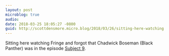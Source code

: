 ```yaml
---
layout: post
microblog: true
audio: 
date: 2018-03-25 18:05:27 -0800
guid: http://scottdensmore.micro.blog/2018/03/26/sitting-here-watching.html
---
```

Sitting here watching Fringe and forgot that Chadwick Boseman (Black Panther) was in the episode [Subject 9](https://en.wikipedia.org/wiki/Subject_9).
